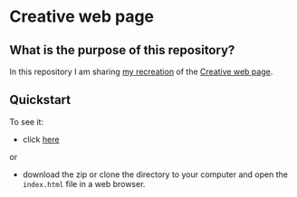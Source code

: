 # Creative web page

## What is the purpose of this repository?

In this repository I am sharing [my recreation](https://patriciarrsilva.github.io/Creative-web-page/) of the [Creative web page](https://github.com/patriciarrsilva/Creative-web-page/blob/master/Template.png).

## Quickstart

To see it:

- click [here](https://patriciarrsilva.github.io/Natours-web-page/)

or

- download the zip or clone the directory to your computer and open the `index.html` file in a web browser.
